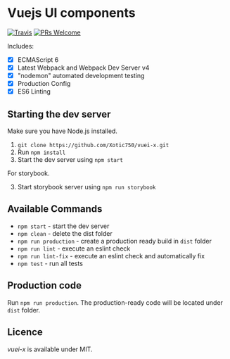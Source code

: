 # Vuejs UI components

[![Travis](https://img.shields.io/travis/Xotic750/vuei-x/master.svg?style=flat-square)](https://travis-ci.org/Xotic750/vuei-x) [![PRs Welcome](https://img.shields.io/badge/PRs-welcome-brightgreen.svg?style=flat-square)](http://makeapullrequest.com)

Includes: 

- [x] ECMAScript 6
- [x] Latest Webpack and Webpack Dev Server v4
- [x] "nodemon" automated development testing
- [x] Production Config
- [x] ES6 Linting

## Starting the dev server

Make sure you have Node.js installed.

1. `git clone https://github.com/Xotic750/vuei-x.git`
2. Run `npm install`
3. Start the dev server using `npm start`

For storybook.

3. Start storybook server using `npm run storybook`

## Available Commands

- `npm start` - start the dev server
- `npm clean` - delete the dist folder
- `npm run production` - create a production ready build in `dist` folder
- `npm run lint` - execute an eslint check
- `npm run lint-fix` - execute an eslint check and automatically fix
- `npm test` - run all tests


## Production code

Run `npm run production`. The production-ready code will be located under `dist` folder.

## Licence

_vuei-x_ is available under MIT.
